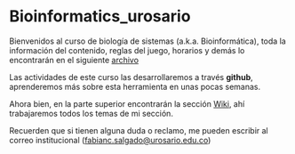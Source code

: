 # Bioinformatics_urosario
Bienvenidos al curso de biología de sistemas (a.k.a. Bioinformática), toda la información del contenido, reglas del juego, horarios y demás lo encontrarán en el siguiente [archivo](https://github.com/fcsalgado/intro_bioinformatics/raw/master/files/Guia_asignatura_bioinformatica_2024_1.docx)

Las actividades de este curso las desarrollaremos a través **github**, aprenderemos más sobre esta herramienta en unas pocas semanas.

Ahora bien, en la parte superior encontrarán la sección [Wiki](https://github.com/fcsalgado/bioinformatics_urosario/wiki), ahí trabajaremos todos los temas de mi sección.

Recuerden que si tienen alguna duda o reclamo, me pueden escribir al correo institucional (fabianc.salgado@urosario.edu.co)
